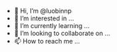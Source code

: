 - 👋 Hi, I’m @luobinnp
- 👀 I’m interested in ...
- 🌱 I’m currently learning ...
- 💞️ I’m looking to collaborate on ...
- 📫 How to reach me ...

<!---
luobinnp/luobinnp is a ✨ special ✨ repository because its `README.md` (this file) appears on your GitHub profile.
You can click the Preview link to take a look at your changes.
--->

